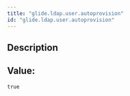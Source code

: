 ```yaml
---
title: "glide.ldap.user.autoprovision"
id: "glide.ldap.user.autoprovision"
---
```

## Description



## Value: 
```
true
```